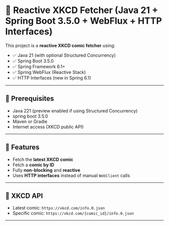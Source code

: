 # 📡 Reactive XKCD Fetcher (Java 21 + Spring Boot 3.5.0 + WebFlux + HTTP Interfaces)

This project is a **reactive XKCD comic fetcher** using:
- ✅ Java 21 (with optional Structured Concurrency)
- ✅ Spring Boot 3.5.0
- ✅ Spring Framework 6.1+
- ✅ Spring WebFlux (Reactive Stack)
- ✅ HTTP Interfaces (new in Spring 6.1)

---

## 🔧 Prerequisites

- Java 221 (preview enabled if using Structured Concurrency)
- spring boot 3.5.0
- Maven or Gradle
- Internet access (XKCD public API)

---

## 🚀 Features

- Fetch the **latest XKCD comic**
- Fetch a **comic by ID**
- Fully **non-blocking** and **reactive**
- Uses **HTTP interfaces** instead of manual `WebClient` calls

---

## 🔗 XKCD API

- Latest comic: `https://xkcd.com/info.0.json`
- Specific comic: `https://xkcd.com/{comic_id}/info.0.json`

---



